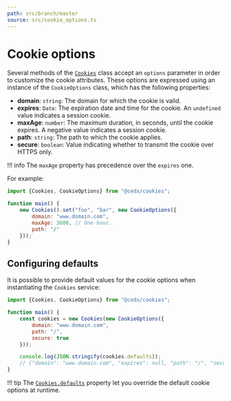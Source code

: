 ```yaml
---
path: src/branch/master
source: src/cookie_options.ts
---
```


# Cookie options
Several methods of the [`Cookies`](api.md) class accept an `options` parameter in order to customize the cookie attributes.
These options are expressed using an instance of the `CookieOptions` class, which has the following properties:

- **domain**: `string`: The domain for which the cookie is valid.
- **expires**: `Date`: The expiration date and time for the cookie. An `undefined` value indicates a session cookie.
- **maxAge**: `number`: The maximum duration, in seconds, until the cookie expires. A negative value indicates a session cookie.
- **path**: `string`: The path to which the cookie applies.
- **secure**: `boolean`: Value indicating whether to transmit the cookie over HTTPS only.

!!! info
		The `maxAge` property has precedence over the `expires` one.

For example:

```js
import {Cookies, CookieOptions} from "@cedx/cookies";

function main() {
	new Cookies().set("foo", "bar", new CookieOptions({
		domain: "www.domain.com",
		maxAge: 3600, // One hour.
		path: "/"
	}));
}
```
		
## Configuring defaults
It is possible to provide default values for the cookie options when instantiating the `Cookies` service:

```js
import {Cookies, CookieOptions} from "@cedx/cookies";

function main() {
	const cookies = new Cookies(new CookieOptions({
		domain: "www.domain.com",
		path: "/",
		secure: true
	}));

	console.log(JSON.stringify(cookies.defaults));
	// {"domain": "www.domain.com", "expires": null, "path": "/", "secure": true}
}
```

!!! tip
		The [`Cookies.defaults`](api.md) property let you override the default cookie options at runtime.
